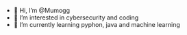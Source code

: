 - 👋 Hi, I’m @Mumogg
- 👀 I’m interested in cybersecurity and coding
- 🌱 I’m currently learning pyphon, java and machine learning
